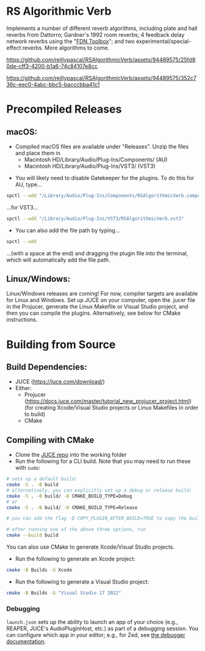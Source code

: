 # RS Algorithmic Verb

Implements a number of different reverb algorithms, including plate and hall reverbs from Dattorro; Gardner's 1992 room reverbs; 4 feedback delay network reverbs using the "[FDN Toolbox](https://www.researchgate.net/publication/344467473_FDNTB_The_Feedback_Delay_Network_Toolbox)"; and two experimental/special-effect reverbs. More algorithms to come.

<!-- ![Plugin interface for a reverb plugin, with two rows of knobs; 1 larger knob for decay time; and a dropdown to select reverb algorithm in the bottom right. There is a desaturated magenta rounded rectangle around the knob area.](https://github.com/reillypascal/RSAlgorithmicVerb/assets/94489575/fd7959eb-73e9-4335-b7dd-5f516fd45e06) -->

https://github.com/reillypascal/RSAlgorithmicVerb/assets/94489575/25fd80de-cff3-4200-b1a6-74c84107e8cc

https://github.com/reillypascal/RSAlgorithmicVerb/assets/94489575/352c736c-eec0-4abc-bbc5-bacccbba41c1

<!-- https://github.com/reillypascal/RSAlgorithmicVerb/assets/94489575/a4c77f4b-dfc9-4437-9d90-56dca72af94c -->

# Precompiled Releases

<!--Windows:
- Compiled Windows files are available under "Releases". Unzip the files and place them in 
	- C:\Program Files\Common Files\VST3 (VST3)
	- C:\Program Files\Common Files\Avid\Audio\Plug-Ins (AAX) 
-->
## macOS:
- Compiled macOS files are available under "Releases". Unzip the files and place them in 
	- Macintosh HD/Library/Audio/Plug-Ins/Components/ (AU)
	- Macintosh HD/Library/Audio/Plug-Ins/VST3/ (VST3)
<!--	- Macintosh HD/Library/Application Support/Avid/Audio/Plug-Ins (AAX) -->
- You will likely need to disable Gatekeeper for the plugins. To do this for AU, type...
```sh
spctl --add "/Library/Audio/Plug-Ins/Components/RSAlgorithmicVerb.component"
```

...for VST3...
```sh
spctl --add "/Library/Audio/Plug-Ins/VST3/RSAlgorithmicVerb.vst3"
```

<!--...or for AAX...
```sh
spctl --add "/Library/Application Support/Avid/Audio/Plug-Ins/RSAlgorithmicVerb.aaxplugin"
```
-->
- You can also add the file path by typing...
```sh
spctl --add 
```

...(with a space at the end) and dragging the plugin file into the terminal, which will automatically add the file path.

## Linux/Windows:
Linux/Windows releases are coming! For now, compiler targets are available for Linux and Windows. Set up JUCE on your computer, open the .jucer file in the Projucer, generate the Linux Makefile or Visual Studio project, and then you can compile the plugins. Alternatively, see below for CMake instructions.

# Building from Source

## Build Dependencies:
- JUCE (https://juce.com/download/)
- Either:
  - Projucer (https://docs.juce.com/master/tutorial_new_projucer_project.html) (for creating Xcode/Visual Studio projects or Linux Makefiles in order to build)
  - CMake

## Compiling with CMake
- Clone the [JUCE repo](https://github.com/juce-framework/JUCE) into the working folder
- Run the following for a CLI build. Note that you may need to run these with `sudo`:
```sh
# sets up a default build:
cmake -S . -B build
# alternatively, you can explicitly set up a debug or release build:
cmake -S . -B build/ -D CMAKE_BUILD_TYPE=Debug
# or
cmake -S . -B build/ -D CMAKE_BUILD_TYPE=Release

# you can add the flag -D COPY_PLUGIN_AFTER_BUILD=TRUE to copy the built files to the default location on macOS

# after running one of the above three options, run
cmake --build build
```

You can also use CMake to generate Xcode/Visual Studio projects.
- Run the following to generate an Xcode project:
```sh
cmake -B Builds -G Xcode
```
- Run the following to generate a Visual Studio project:
```sh
cmake -B Builds -G "Visual Studio 17 2022"
```

### Debugging
`launch.json` sets up the ability to launch an app of your choice (e.g., REAPER, JUCE's AudioPluginHost, etc.) as part of a debugging session. You can configure which app in your editor; e.g., for Zed, see [the debugger documentation](https://zed.dev/docs/debugger#configuration).

